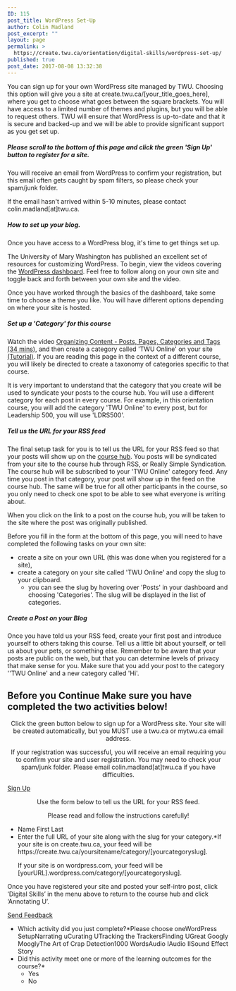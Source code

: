 ```yaml
---
ID: 115
post_title: WordPress Set-Up
author: Colin Madland
post_excerpt: ""
layout: page
permalink: >
  https://create.twu.ca/orientation/digital-skills/wordpress-set-up/
published: true
post_date: 2017-08-08 13:32:38
---
```

You can sign up for your own WordPress site managed by TWU. Choosing this option will give you a site at create.twu.ca/[your_title_goes_here], where you get to choose what goes between the square brackets. You will have access to a limited number of themes and plugins, but you will be able to request others. TWU will ensure that WordPress is up-to-date and that it is secure and backed-up and we will be able to provide significant support as you get set up.
<h5>Please scroll to the bottom of this page and click the green 'Sign Up' button to register for a site.</h5>
You will receive an email from WordPress to confirm your registration, but this email often gets caught by spam filters, so please check your spam/junk folder.

If the email hasn't arrived within 5-10 minutes, please contact colin.madland[at]twu.ca.
<h5>How to set up your blog.</h5>
Once you have access to a WordPress blog, it's time to get things set up.

The University of Mary Washington has published an excellent set of resources for customizing WordPress. To begin, view the videos covering the <a href="http://umw.domains/wordpress-basics/#dashboard">WordPress dashboard</a>. Feel free to follow along on your own site and toggle back and forth between your own site and the video.

Once you have worked through the basics of the dashboard, take some time to choose a theme you like. You will have different options depending on where your site is hosted.
<h5>Set up a 'Category' for this course</h5>
Watch the video <a href="https://wordpress.tv/2017/09/26/al-davis-organizing-your-content-pages-posts-categories-and-tags/">Organizing Content - Posts, Pages, Categories and Tags (34 mins)</a>, and then create a category called 'TWU Online' on your site <a href="https://twonline.gitbooks.io/wordpress/content/post-settings.html">(Tutorial)</a>. If you are reading this page in the context of a different course, you will likely be directed to create a taxonomy of categories specific to that course.

It is very important to understand that the category that you create will be used to syndicate your posts to the course hub. You will use a different category for each post in every course. For example, in this orientation course, you will add the category 'TWU Online' to every post, but for Leadership 500, you will use 'LDRS500'.
<h5>Tell us the URL for your RSS feed</h5>
The final setup task for you is to tell us the URL for your RSS feed so that your posts will show up on the <a href="https://create.twu.ca/orientation">course hub</a>. You posts will be syndicated from your site to the course hub through RSS, or Really Simple Syndication. The course hub will be subscribed to your 'TWU Online' category feed. Any time you post in that category, your post will show up in the feed on the course hub. The same will be true for all other participants in the course, so you only need to check one spot to be able to see what everyone is writing about.

When you click on the link to a post on the course hub, you will be taken to the site where the post was originally published.

Before you fill in the form at the bottom of this page, you will need to have completed the following tasks on your own site:
<ul>
 	<li>create a site on your own URL (this was done when you registered for a site),</li>
 	<li>create a category on your site called 'TWU Online' and copy the slug to your clipboard.
<ul>
 	<li>you can see the slug by hovering over 'Posts' in your dashboard and choosing 'Categories'. The slug will be displayed in the list of categories.</li>
</ul>
</li>
</ul>
<h5>Create a Post on your Blog</h5>
Once you have told us your RSS feed, create your first post and introduce yourself to others taking this course. Tell us a little bit about yourself, or tell us about your pets, or something else. Remember to be aware that your posts are public on the web, but that you can determine levels of privacy that make sense for you. Make sure that you add your post to the category ''TWU Online' and a new category called 'Hi'.
<h5 style="text-align: center;"></h5>
<!--themify_builder_static-->
<h2>Before you Continue
Make sure you have completed the two activities below!</h2>
<p style="text-align: center">Click the green button below to sign up for a WordPress site. Your site will be created automatically, but you MUST use a twu.ca or mytwu.ca email address.</p>
<p style="text-align: center">If your registration was successful, you will receive an email requiring you to confirm your site and user registration. You may need to check your spam/junk folder. Please email colin.madland[at]twu.ca if you have difficulties.</p>
 <a href="https://create.twu.ca/register"> Sign Up</a>
<p style="text-align: center">Use the form below to tell us the URL for your RSS feed.</p>
<p style="text-align: center">Please read and follow the instructions carefully!</p>

<form method='post' enctype='multipart/form-data' id='gform_2' action='/orientation/wp-cron.php?doing_wp_cron=1524069058.6822938919067382812500'>
<ul id='gform_fields_2' class='gform_fields top_label form_sublabel_below description_below'>
 	<li id='field_2_1' class='gfield field_sublabel_below field_description_below gfield_visibility_visible'><label class='gfield_label gfield_label_before_complex' for='input_2_1_3'>Name</label>  <label for='input_2_1_3'>First</label>  <label for='input_2_1_6'>Last</label></li>
 	<li id='field_2_2' class='gfield gfield_contains_required field_sublabel_below field_description_above gfield_visibility_visible'><label class='gfield_label' for='input_2_2'>Enter the full URL of your site along with the slug for your category.*</label>If your site is on create.twu.ca, your feed will be https://create.twu.ca/yoursitename/category/[yourcategoryslug].

If your site is on wordpress.com, your feed will be [yourURL].wordpress.com/category/[yourcategoryslug].</li>
</ul>
</form>Once you have registered your site and posted your self-intro post, click &#8216;Digital Skills&#8217; in the menu above to return to the course hub and click &#8216;Annotating U&#8217;.

<a href="#"> Send Feedback </a>

<form method='post' enctype='multipart/form-data' id='gform_4' action='/orientation/wp-cron.php?doing_wp_cron=1524069058.6822938919067382812500'>
<ul id='gform_fields_4' class='gform_fields top_label form_sublabel_below description_below'>
 	<li id='field_4_3' class='gfield gfield_contains_required field_sublabel_below field_description_below gfield_visibility_visible'><label class='gfield_label' for='input_4_3'>Which activity did you just complete?*</label>Please choose oneWordPress SetupNarrating uCurating UTracking the TrackersFinding UGreat Googly MooglyThe Art of Crap Detection1000 WordsAudio IAudio IISound Effect Story</li>
 	<li id='field_4_2' class='gfield gfield_contains_required field_sublabel_below field_description_below gfield_visibility_visible'><label class='gfield_label'>Did this activity meet one or more of the learning outcomes for the course?*</label>
<ul class='gfield_radio' id='input_4_2'>
 	<li class='gchoice_4_2_0'><label for='choice_4_2_0' id='label_4_2_0'>Yes</label></li>
 	<li class='gchoice_4_2_1'><label for='choice_4_2_1' id='label_4_2_1'>No</label></li>
</ul>
</li>
</ul>
</form><!--/themify_builder_static-->